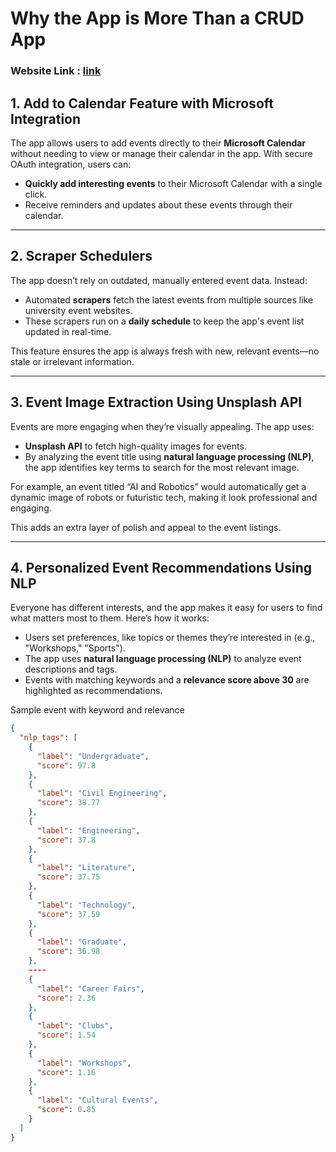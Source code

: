 # Why the App is More Than a CRUD App

### Website Link : [link](https://events-01v.pages.dev/)

## 1. **Add to Calendar Feature with Microsoft Integration**

The app allows users to add events directly to their **Microsoft Calendar** without needing to view or manage their calendar in the app. With secure OAuth integration, users can:

- **Quickly add interesting events** to their Microsoft Calendar with a single click.
- Receive reminders and updates about these events through their calendar.

---

## 2. **Scraper Schedulers**

The app doesn’t rely on outdated, manually entered event data. Instead:

- Automated **scrapers** fetch the latest events from multiple sources like university event websites.
- These scrapers run on a **daily schedule** to keep the app's event list updated in real-time.

This feature ensures the app is always fresh with new, relevant events—no stale or irrelevant information.

---

## 3. **Event Image Extraction Using Unsplash API**

Events are more engaging when they’re visually appealing. The app uses:

- **Unsplash API** to fetch high-quality images for events.
- By analyzing the event title using **natural language processing (NLP)**, the app identifies key terms to search for the most relevant image.

For example, an event titled “AI and Robotics” would automatically get a dynamic image of robots or futuristic tech, making it look professional and engaging.

This adds an extra layer of polish and appeal to the event listings.

---

## 4. **Personalized Event Recommendations Using NLP**

Everyone has different interests, and the app makes it easy for users to find what matters most to them. Here’s how it works:

- Users set preferences, like topics or themes they’re interested in (e.g., "Workshops," "Sports").
- The app uses **natural language processing (NLP)** to analyze event descriptions and tags.
- Events with matching keywords and a **relevance score above 30** are highlighted as recommendations.

Sample event with keyword and relevance

```json
{
  "nlp_tags": [
    {
      "label": "Undergraduate",
      "score": 97.8
    },
    {
      "label": "Civil Engineering",
      "score": 38.77
    },
    {
      "label": "Engineering",
      "score": 37.8
    },
    {
      "label": "Literature",
      "score": 37.75
    },
    {
      "label": "Technology",
      "score": 37.59
    },
    {
      "label": "Graduate",
      "score": 36.98
    },
    ----
    {
      "label": "Career Fairs",
      "score": 2.36
    },
    {
      "label": "Clubs",
      "score": 1.54
    },
    {
      "label": "Workshops",
      "score": 1.16
    },
    {
      "label": "Cultural Events",
      "score": 0.85
    }
  ]
}
```
